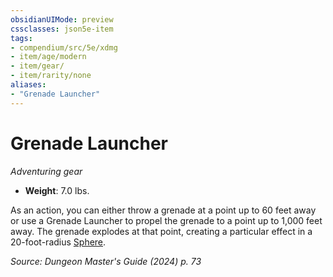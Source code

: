 ```yaml
---
obsidianUIMode: preview
cssclasses: json5e-item
tags:
- compendium/src/5e/xdmg
- item/age/modern
- item/gear/
- item/rarity/none
aliases: 
- "Grenade Launcher"
---
```

# Grenade Launcher
*Adventuring gear*  


- **Weight**: 7.0 lbs.

As an action, you can either throw a grenade at a point up to 60 feet away or use a Grenade Launcher to propel the grenade to a point up to 1,000 feet away. The grenade explodes at that point, creating a particular effect in a 20-foot-radius [Sphere](/3-Mechanics/CLI/variant-rules/sphere-area-of-effect-xphb.md).

*Source: Dungeon Master's Guide (2024) p. 73*